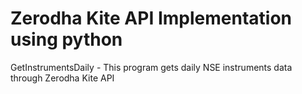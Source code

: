 # Zerodha Kite API Implementation using python
GetInstrumentsDaily - 
This program gets daily NSE instruments data through Zerodha Kite API 
